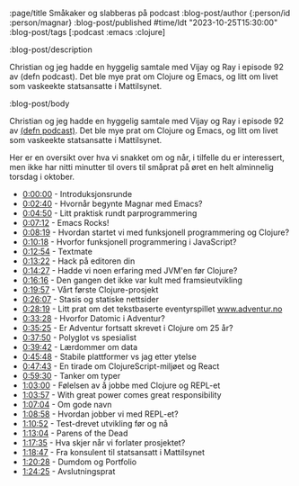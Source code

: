 :page/title Småkaker og slabberas på podcast
:blog-post/author {:person/id :person/magnar}
:blog-post/published #time/ldt "2023-10-25T15:30:00"
:blog-post/tags [:podcast :emacs :clojure]

:blog-post/description

Christian og jeg hadde en hyggelig samtale med Vijay og Ray i episode 92 av
(defn podcast). Det ble mye prat om Clojure og Emacs, og litt om livet som
vaskeekte statsansatte i Mattilsynet.

:blog-post/body

Christian og jeg hadde en hyggelig samtale med Vijay og Ray i episode 92 av
[(defn
podcast)](https://soundcloud.com/defn-771544745/92-defnno-with-magnar-sveen-and-christian-johansen).
Det ble mye prat om Clojure og Emacs, og litt om livet som vaskeekte
statsansatte i Mattilsynet.

Her er en oversikt over hva vi snakket om og når, i tilfelle du
er interessert, men ikke har nitti minutter til overs til småprat på øret en
helt alminnelig torsdag i oktober.

* [0:00:00](https://soundcloud.com/defn-771544745/92-defnno-with-magnar-sveen-and-christian-johansen#t=0%3A00%3A00) - Introduksjonsrunde
* [0:02:40](https://soundcloud.com/defn-771544745/92-defnno-with-magnar-sveen-and-christian-johansen#t=0%3A02%3A40) - Hvornår begynte Magnar med Emacs?
* [0:04:50](https://soundcloud.com/defn-771544745/92-defnno-with-magnar-sveen-and-christian-johansen#t=0%3A04%3A50) - Litt praktisk rundt parprogrammering
* [0:07:12](https://soundcloud.com/defn-771544745/92-defnno-with-magnar-sveen-and-christian-johansen#t=0%3A07%3A12) - Emacs Rocks!
* [0:08:19](https://soundcloud.com/defn-771544745/92-defnno-with-magnar-sveen-and-christian-johansen#t=0%3A08%3A19) - Hvordan startet vi med funksjonell programmering og Clojure?
* [0:10:18](https://soundcloud.com/defn-771544745/92-defnno-with-magnar-sveen-and-christian-johansen#t=0%3A10%3A18) - Hvorfor funksjonell programmering i JavaScript?
* [0:12:54](https://soundcloud.com/defn-771544745/92-defnno-with-magnar-sveen-and-christian-johansen#t=0%3A12%3A54) - Textmate
* [0:13:22](https://soundcloud.com/defn-771544745/92-defnno-with-magnar-sveen-and-christian-johansen#t=0%3A13%3A22) - Hack på editoren din
* [0:14:27](https://soundcloud.com/defn-771544745/92-defnno-with-magnar-sveen-and-christian-johansen#t=0%3A14%3A27) - Hadde vi noen erfaring med JVM'en før Clojure?
* [0:16:16](https://soundcloud.com/defn-771544745/92-defnno-with-magnar-sveen-and-christian-johansen#t=0%3A16%3A16) - Den gangen det ikke var kult med framsieutvikling
* [0:19:57](https://soundcloud.com/defn-771544745/92-defnno-with-magnar-sveen-and-christian-johansen#t=0%3A19%3A57) - Vårt første Clojure-prosjekt
* [0:26:07](https://soundcloud.com/defn-771544745/92-defnno-with-magnar-sveen-and-christian-johansen#t=0%3A26%3A07) - Stasis og statiske nettsider
* [0:28:19](https://soundcloud.com/defn-771544745/92-defnno-with-magnar-sveen-and-christian-johansen#t=0%3A28%3A19) - Litt prat om det tekstbaserte eventyrspillet www.adventur.no
* [0:33:28](https://soundcloud.com/defn-771544745/92-defnno-with-magnar-sveen-and-christian-johansen#t=0%3A33%3A28) - Hvorfor Datomic i Adventur?
* [0:35:25](https://soundcloud.com/defn-771544745/92-defnno-with-magnar-sveen-and-christian-johansen#t=0%3A35%3A25) - Er Adventur fortsatt skrevet i Clojure om 25 år?
* [0:37:50](https://soundcloud.com/defn-771544745/92-defnno-with-magnar-sveen-and-christian-johansen#t=0%3A37%3A50) - Polyglot vs spesialist
* [0:39:42](https://soundcloud.com/defn-771544745/92-defnno-with-magnar-sveen-and-christian-johansen#t=0%3A39%3A42) - Lærdommer om data
* [0:45:48](https://soundcloud.com/defn-771544745/92-defnno-with-magnar-sveen-and-christian-johansen#t=0%3A45%3A48) - Stabile plattformer vs jag etter ytelse
* [0:47:43](https://soundcloud.com/defn-771544745/92-defnno-with-magnar-sveen-and-christian-johansen#t=0%3A47%3A43) - En tirade om ClojureScript-miljøet og React
* [0:59:30](https://soundcloud.com/defn-771544745/92-defnno-with-magnar-sveen-and-christian-johansen#t=0%3A59%3A30) - Tanker om typer
* [1:03:00](https://soundcloud.com/defn-771544745/92-defnno-with-magnar-sveen-and-christian-johansen#t=1%3A03%3A00) - Følelsen av å jobbe med Clojure og REPL-et
* [1:03:57](https://soundcloud.com/defn-771544745/92-defnno-with-magnar-sveen-and-christian-johansen#t=1%3A03%3A57) - With great power comes great responsibility
* [1:07:04](https://soundcloud.com/defn-771544745/92-defnno-with-magnar-sveen-and-christian-johansen#t=1%3A07%3A04) - Om gode navn
* [1:08:58](https://soundcloud.com/defn-771544745/92-defnno-with-magnar-sveen-and-christian-johansen#t=1%3A08%3A58) - Hvordan jobber vi med REPL-et?
* [1:10:52](https://soundcloud.com/defn-771544745/92-defnno-with-magnar-sveen-and-christian-johansen#t=1%3A10%3A52) - Test-drevet utvikling før og nå
* [1:13:04](https://soundcloud.com/defn-771544745/92-defnno-with-magnar-sveen-and-christian-johansen#t=1%3A13%3A04) - Parens of the Dead
* [1:17:35](https://soundcloud.com/defn-771544745/92-defnno-with-magnar-sveen-and-christian-johansen#t=1%3A17%3A35) - Hva skjer når vi forlater prosjektet?
* [1:18:47](https://soundcloud.com/defn-771544745/92-defnno-with-magnar-sveen-and-christian-johansen#t=1%3A18%3A47) - Fra konsulent til statsansatt i Mattilsynet
* [1:20:28](https://soundcloud.com/defn-771544745/92-defnno-with-magnar-sveen-and-christian-johansen#t=1%3A20%3A28) - Dumdom og Portfolio
* [1:24:25](https://soundcloud.com/defn-771544745/92-defnno-with-magnar-sveen-and-christian-johansen#t=1%3A24%3A25) - Avslutningsprat
